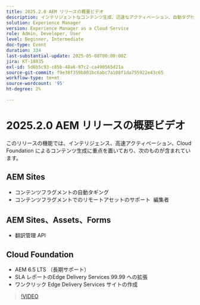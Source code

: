```yaml
---
title: 2025.2.0 AEM リリースの概要ビデオ
description: インテリジェントなコンテンツ生成、迅速なアクティベーション、自動タグ付け、リモートアセット編集、99.99%SLAなどの堅牢なクラウドサポートのための新しいAEM機能について説明します。
solution: Experience Manager
version: Experience Manager as a Cloud Service
role: Admin, Developer, User
level: Beginner, Intermediate
doc-type: Event
duration: 334
last-substantial-update: 2025-05-08T00:00:00Z
jira: KT-18035
exl-id: 5d6b5c93-c85b-48a6-97c2-ca490565d21a
source-git-commit: f9e38f359b801bc6abc7a108f1da755922e43c65
workflow-type: tm+mt
source-wordcount: '95'
ht-degree: 2%

---
```



# 2025.2.0 AEM リリースの概要ビデオ

このリリースの機能では、インテリジェンス、高速アクティベーション、Cloud Foundation によるコンテンツ生成に重点を置いており、次のものが含まれています。

## AEM Sites

* コンテンツフラグメントの自動タギング
* コンテンツフラグメントでのリモートアセットのサポート  編集者

## AEM Sites、Assets、Forms

* 翻訳管理 API

## Cloud Foundation

* AEM 6.5 LTS （長期サポート）
* SLA レポートのEdge Delivery Services 99.99 への拡張
* ワンクリック Edge Delivery Services サイトの作成

>[!VIDEO](https://video.tv.adobe.com/v/3458080/?learn=on&enablevpops)

<!-- 
Have questions about the release?  Discuss the release in [Experience League Communities](https://adobe.ly/4l2AibQ)
-->
